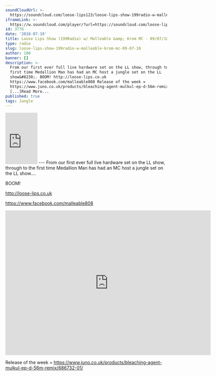 ```yaml
---
soundCloudUrl: >-
  https://soundcloud.com/loose-lips123/loose-lips-show-199radio-w-malleable-krom-mc-090718
iframeLink: >-
  https://w.soundcloud.com/player/?url=https://soundcloud.com/loose-lips123/loose-lips-show-199radio-w-malleable-krom-mc-090718&color=00aabb&auto_play=false&hide_related=false&show_comments=true&show_user=true&show_reposts=false
id: 3776
date: '2018-07-19'
title: Loose Lips Show (199Radio) w/ Malleable &amp; Krom MC - 09/07/18 - Loose Lips
type: radio
slug: loose-lips-show-199radio-w-malleable-krom-mc-09-07-18
author: 100
banner: []
description: >-
  From our first ever full live hardware set on the LL show, through to the
  first time Medallion Man has had an MC host a jungle set on the LL
  show&#8230;. BOOM! http://loose-lips.co.uk
  https://www.facebook.com/malleable808 Release of the week =
  https://www.juno.co.uk/products/bleaching-agent-mulkul-ep-d-56m-remix/686732-01/
  [...]Read More...
published: true
tags: Jungle
---
```

<iframe id="sc-widget" title="title" width="100" height="160" scrolling="no" frameborder="yes" allow="autoplay" src="https://w.soundcloud.com/player/?url=https://soundcloud.com/loose-lips123/loose-lips-show-199radio-w-malleable-krom-mc-090718&amp;color=00aabb&amp;auto_play=false&amp;hide_related=false&amp;show_comments=true&amp;show_user=true&amp;show_reposts=false"></iframe>
---
From our first ever full live hardware set on the LL show, through to the first time Medallion Man has had an MC host a jungle set on the LL show….

BOOM!

http://loose-lips.co.uk

https://www.facebook.com/malleable808  
<iframe loading="lazy" title="KROME mc" width="640" height="450" scrolling="no" frameborder="no" src="https://w.soundcloud.com/player/?visual=true&amp;url=https%3A%2F%2Fapi.soundcloud.com%2Fusers%2F8022710&amp;show_artwork=true&amp;maxwidth=640&amp;maxheight=960&amp;dnt=1"></iframe>

Release of the week = https://www.juno.co.uk/products/bleaching-agent-mulkul-ep-d-56m-remix/686732-01/